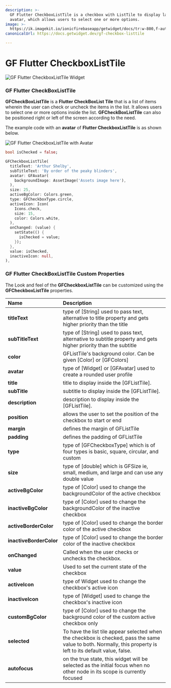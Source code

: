 ```yaml
---
description: >-
  GF Flutter CheckboxListTile is a checkbox with ListTile to display labels and
  avatar, which allows users to select one or more options.
image: >-
  https://ik.imagekit.io/ionicfirebaseapp/getwidget/docs/tr:w-800,f-auto/Docs_banner-Checkbox_list_tile_2x_C8edTv6HW.png
canonicalUrl: https://docs.getwidget.dev/gf-checkbox-listtile

---
```


# GF Flutter CheckboxListTile

![GF Flutter CheckboxListTile Widget](https://ik.imagekit.io/ionicfirebaseapp/getwidget/docs/tr:w-800,f-auto/Docs_banner-Checkbox_list_tile_2x_C8edTv6HW.png)

### GF Flutter CheckBoxListTile 

**GFCheckBoxListTile** is a **Flutter CheckBoxList Tile** that is a list of items wherein the user can check or uncheck the items in the list. It allows users to select one or more options inside the list. **GFCheckBoxListTile** can also be positioned right or left of the screen according to the need.

The example code with an **avatar** of **Flutter CheckboxListTile** is as shown below.

![GF Flutter CheckboxListTile with Avatar](https://ik.imagekit.io/ionicfirebaseapp/getwidget/docs/tr:w-800,f-auto/Checkbox_list_tile_3x_pjFO-T5_W.png)

```dart
bool isChecked = false;

GFCheckboxListTile(
  titleText: 'Arthur Shelby',
  subTitleText: 'By order of the peaky blinders',
  avatar: GFAvatar(
    backgroundImage: AssetImage('Assets image here'),
  ),
  size: 25,
  activeBgColor: Colors.green,
  type: GFCheckboxType.circle,
  activeIcon: Icon(
    Icons.check,
    size: 15,
    color: Colors.white,
  ),
  onChanged: (value) {
    setState(() {
      isChecked = value;
    });
  },
  value: isChecked,
  inactiveIcon: null,
),
```

### **GF Flutter CheckBoxListTile** Custom Properties

The Look and feel of the **GFCheckboxListTile** can be customized using the **GFCheckboxListTile** properties.

| Name  | Description |
| :--- | :--- |
| **titleText** | type of \[String\] used to pass text, alternative to title property and gets higher priority than the title |
| **subTitleText** | type of \[String\] used to pass text, alternative to subtitle property and gets higher priority than the subtitle |
| **color** | GFListTile's background color. Can be given \[Color\] or \[GFColors\] |
| **avatar** | type of \[Widget\] or \[GFAvatar\] used to create a rounded user profile |
| **title** | title to display inside the \[GFListTile\].  |
| **subTitle** | subtitle to display inside the \[GFListTile\].  |
| **description** | description to display inside the \[GFListTile\].  |
| **position** | allows the user to set the position of the checkbox to start or end |
| **margin** | defines the margin of GFListTile |
| **padding** | defines the padding of GFListTile |
| **type** | type of \[GFCheckboxType\] which is of four types is basic, square, circular, and custom |
| **size** | type of \[double\] which is GFSize ie, small, medium, and large and can use any double value |
| **activeBgColor** | type of \[Color\] used to change the backgroundColor of the active checkbox |
| **inactiveBgColor** | type of \[Color\] used to change the backgroundColor of the inactive checkbox |
| **activeBorderColor** | type of \[Color\] used to change the border color of the active checkbox |
| **inactiveBorderColor** | type of \[Color\] used to change the border color of the inactive checkbox |
| **onChanged** | Called when the user checks or unchecks the checkbox. |
| **value** | Used to set the current state of the checkbox |
| **activeIcon** | type of Widget used to change the  checkbox's active icon |
| **inactiveIcon** | type of \[Widget\] used to change the  checkbox's inactive icon |
| **customBgColor** | type of \[Color\] used to change the background color of the custom active  checkbox only |
| **selected** | To have the list tile appear selected when the checkbox is checked, pass the same value to both. Normally, this property is left to its default value, false. |
| **autofocus** | on the true state,  this widget will be selected as the initial focus when no other node in its scope is currently focused |

